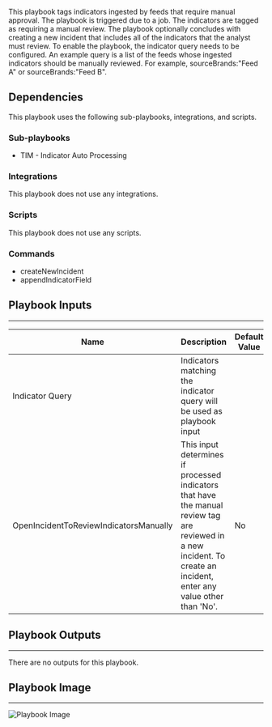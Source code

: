 This playbook tags indicators ingested by feeds that require manual approval. The playbook is triggered due to a job. The indicators are tagged as requiring a manual review. The playbook optionally concludes with creating a new incident that includes all of the indicators that the analyst must review.
To enable the playbook, the indicator query needs to be configured. An example query is a list of the feeds whose ingested indicators should be manually reviewed. For example, sourceBrands:"Feed A" or sourceBrands:"Feed B".

## Dependencies
This playbook uses the following sub-playbooks, integrations, and scripts.

### Sub-playbooks
* TIM - Indicator Auto Processing

### Integrations
This playbook does not use any integrations.

### Scripts
This playbook does not use any scripts.

### Commands
* createNewIncident
* appendIndicatorField

## Playbook Inputs
---

| **Name** | **Description** | **Default Value** | **Required** |
| --- | --- | --- | --- |
| Indicator Query | Indicators matching the indicator query will be used as playbook input |  | Optional |
| OpenIncidentToReviewIndicatorsManually | This input determines if processed indicators that have the manual review tag are reviewed in a new incident. To create an incident, enter any value other than 'No'. | No | Required |

## Playbook Outputs
---
There are no outputs for this playbook.

## Playbook Image
---
![Playbook Image](../../doc_files/TIM_-_Process_Indicators_-_Manual_Review.png)